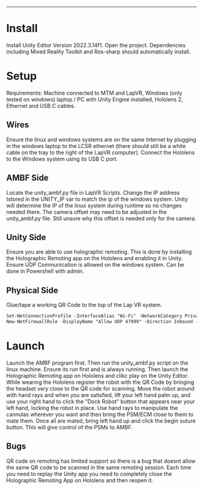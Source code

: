 ---

# Install
Install Unity Editor Version 2022.3.14f1. Open the project. Dependencies including Mixed Reality Toolkit and Ros-sharp should automatically install.

# Setup
Requirements: Machine connected to MTM and LapVR, Windows (only tested on windows) laptop / PC with Unity Engine installed, Hololens 2, Ethernet and USB C cables. 
## Wires
Ensure the linux and windows systems are on the same Internet by plugging in the windows laptop to the LCSR ethernet (there should still be a white cable on the tray to the right of the LapVR computer).
Connect the Hololens to the Windows system using its USB C port.
## AMBF Side
Locate the unity_ambf.py file in LapVR Scripts. Change the IP address tstored in the UNITY_IP var to match the ip of the windows system. Unity will determine the IP of the linux system during runtime so no changes needed there. 
The camera offset may need to be adjusted in the unity_ambf.py file. Still unsure why this offset is needed only for the camera. 
## Unity Side
Ensure you are able to use holographic remoting. This is done by installing the Holographic Remoting app on the Hololens and enabling it in Unity.
Ensure UDP Communication is allowed on the windows system. Can be done in Powershell with admin.
## Physical Side
Glue/tape a working QR Code to the top of the Lap VR system. 
```markdown
Set-NetConnectionProfile -InterfaceAlias "Wi-Fi" -NetworkCategory Private
New-NetFirewallRule -DisplayName "Allow UDP 47999" -Direction Inbound -Protocol UDP -LocalPort 47999-48100 -Action Allow -Profile Any

```
# Launch
Launch the AMBF program first. Then run the unity_ambf.py script on the linux machine. Ensure its run first and is always running. Then launch the Holographic Remoting app on Hololens and clikc play on the Unity Editor. While wearing the Hololens register the robot with the QR Code by bringing the headset very close to the QR code for scanning.
Move the robot around with hand rays and when you are satisfied, lift your left hand palm up, and use your right hand to click the "Dock Robot" button that appears near your left hand, locking the robot in place. Use hand rays to manipulate the cannulas wherever you want and then bring the PSM/ECM close to them to mate them. Once all are mated, bring left hand up
and click the begin suture button. This will give control of the PSMs to AMBF.

## Bugs
QR code on remoting has limited support so there is a bug that doesnt allow the same QR code to be scanned in the same remoting session. Each time you need to replay the Unity app you need to completely close the Holographic Remoting App on Hololens and then reopen it. 
